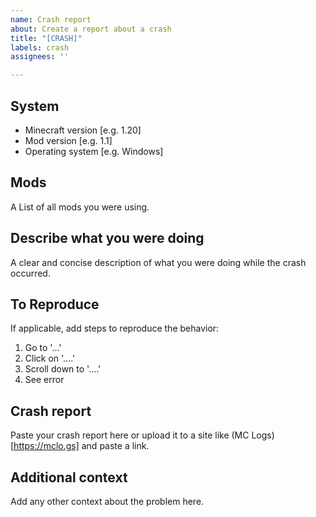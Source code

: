```yaml
---
name: Crash report
about: Create a report about a crash
title: "[CRASH]"
labels: crash
assignees: ''

---
```


## System
- Minecraft version [e.g. 1.20]
- Mod version [e.g. 1.1]
- Operating system [e.g. Windows]

## Mods
A List of all mods you were using.

## Describe what you were doing
A clear and concise description of what you were doing while the crash occurred.

## To Reproduce
If applicable, add steps to reproduce the behavior:
1. Go to '...'
2. Click on '....'
3. Scroll down to '....'
4. See error

## Crash report
Paste your crash report here or upload it to a site like (MC Logs)[https://mclo.gs] and paste a link.

## Additional context
Add any other context about the problem here.
